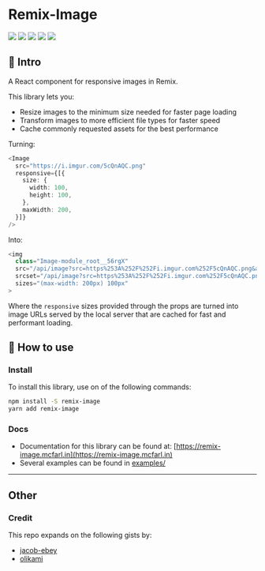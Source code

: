 # Remix-Image

![](https://badgen.net/npm/v/remix-image)
![](https://badgen.net/npm/license/remix-image)
![](https://badgen.net/npm/types/remix-image)
![](https://badgen.net/bundlephobia/min/remix-image)
![](https://badgen.net/npm/dt/remix-image)

## 👋 Intro

A React component for responsive images in Remix.

This library lets you:
* Resize images to the minimum size needed for faster page loading
* Transform images to more efficient file types for faster speed
* Cache commonly requested assets for the best performance

Turning:

```typescript jsx
<Image
  src="https://i.imgur.com/5cQnAQC.png"
  responsive={[{
    size: {
      width: 100,
      height: 100,
    },
    maxWidth: 200,
  }]}
/>
```

Into:

```typescript jsx
<img
  class="Image-module_root__56rgX"
  src="/api/image?src=https%253A%252F%252Fi.imgur.com%252F5cQnAQC.png&amp;width=100&amp;height=100%2520100w"
  srcset="/api/image?src=https%253A%252F%252Fi.imgur.com%252F5cQnAQC.png&amp;width=100&amp;height=100%2520100w"
  sizes="(max-width: 200px) 100px"
>
```

Where the `responsive` sizes provided through the props are turned into image URLs served by the local server that are cached for fast and performant loading.

## 🚀 How to use

### Install

To install this library, use on of the following commands:
```bash
npm install -S remix-image
yarn add remix-image
```

### Docs

- Documentation for this library can be found at: [https://remix-image.mcfarl.in](https://remix-image.mcfarl.in)
- Several examples can be found in [examples/](examples/)

---

## Other

### Credit

This repo expands on the following gists by:

- [jacob-ebey](https://gist.github.com/jacob-ebey/3a37a86307de9ef22f47aae2e593b56f)
- [olikami](https://gist.github.com/olikami/236e3c57ca73d145984ec6c127416340)
